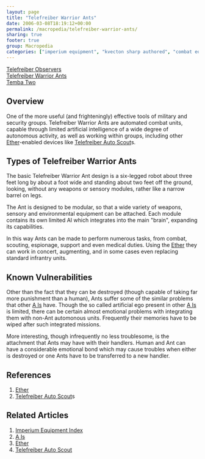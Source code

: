 ```yaml
---
layout: page
title: "Telefreiber Warrior Ants"
date: 2006-03-08T18:19:12+00:00
permalink: /macropedia/telefreiber-warrior-ants/
sharing: true
footer: true
group: Macropedia
categories: ["imperium equipment", "kvecton sharp authored", "combat equipment"]
---
```


<div class='row'>
	<div class='col-md-4'><a href='/macropedia/telefreiber-observers'>Telefreiber Observers</a></div>
	<div class='col-md-4'><a href='/macropedia/telefreiber-warrior-ants'>Telefreiber Warrior Ants</a></div>
	<div class='col-md-4'><a href='/macropedia/temba-two'>Temba Two</a></div>
</div>


## Overview

One of the more useful (and frighteningly) effective tools of military and security groups.  Telefreiber Warrior Ants are automated combat units, capable through limited artificial intelligence of a wide degree of autonomous activity, as well as working within groups, including other [Ether](/macropedia/ether)-enabled devices like [Telefreiber Auto Scout](/macropedia/telefreiber-auto-scout)s.

## Types of Telefreiber Warrior Ants

The basic Telefreiber Warrior Ant design is a six-legged robot about three feet long by about a foot wide and standing about two feet off the ground, looking, without any weapons or sensory modules, rather like a narrow barrel on legs.

The Ant is designed to be modular, so that a wide variety of weapons, sensory and environmental equipment can be attached.  Each module contains its own limited AI which integrates into the main "brain", expanding its capabilities.

In this way Ants can be made to perform numerous tasks, from combat, scouting, espionage, support and even medical duties.  Using the [Ether](/macropedia/ether) they can work in concert, augmenting, and in some cases even replacing standard infrantry units.  

## Known Vulnerabilities

Other than the fact that they can be destroyed (though capable of taking far more punishment than a human), Ants suffer some of the similar problems that other [A Is](/macropedia/a-is) have.  Though the so called artificial ego present in other [A Is](/macropedia/a-is) is limited, there can be certain almost emotional problems with integrating them with non-Ant automonous units.  Frequently their memories have to be wiped after such integrated missions.

More interesting, though infrequently no less troublesome, is the attachment that Ants may have with their handlers.  Human and Ant can have a considerable emotional bond which may cause troubles when either is destroyed or one Ants have to be transferred to a new handler.

## References
1. [Ether](/macropedia/ether)
1. [Telefreiber Auto Scout](/macropedia/telefreiber-auto-scout)s

## Related Articles

1. [Imperium Equipment Index](/macropedia/imperium-equipment-index)
2. [A Is](/macropedia/a-is)
3. [Ether](/macropedia/ether)
4. [Telefreiber Auto Scout](/macropedia/telefreiber-auto-scout)



  
